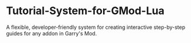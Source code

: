 # Tutorial-System-for-GMod-Lua
A flexible, developer-friendly system for creating interactive step-by-step guides for any addon in Garry's Mod.
